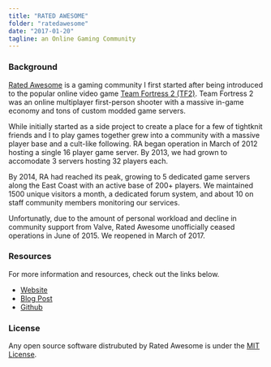 ```yaml
---
title: "RATED AWESOME"
folder: "ratedawesome"
date: "2017-01-20"
tagline: an Online Gaming Community
---
```

### Background
[Rated Awesome](https://ratedawesome.com/) is a gaming community I first started after being introduced to the popular online video game [Team Fortress 2 (TF2)](https://www.teamfortress.com/). Team Fortress 2 was an online multiplayer first-person shooter with a massive in-game economy and tons of custom modded game servers.

While initially started as a side project to create a place for a few of tightknit friends and I to play games together grew into a community with a massive player base and a cult-like following. RA began operation in March of 2012 hosting a single 16 player game server. By 2013, we had grown to accomodate 3 servers hosting 32 players each.

By 2014, RA had reached its peak, growing to 5 dedicated game servers along the East Coast with an active base of 200+ players. We maintained 1500 unique visitors a month, a dedicated forum system, and about 10 on staff community members monitoring our services. 

Unfortunatly, due to the amount of personal workload and decline in community support from Valve, Rated Awesome unofficially ceased operations in June of 2015. We reopened in March of 2017.

### Resources
For more information and resources, check out the links below.

- [Website](https://ratedawesome.com/)
- [Blog Post](/blog/2017/evolution-of-rated-awesome/)
- [Github](https://github.com/Blackglade/RatedAwesome)

### License
Any open source software distrubuted by Rated Awesome is under the [MIT License](https://github.com/Blackglade/RatedAwesome/blob/master/LICENSE).